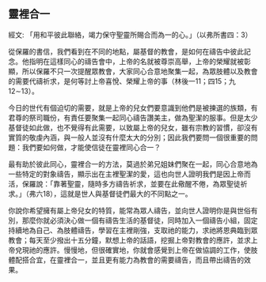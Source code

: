 ## 靈裡合一 ##

經文: 「用和平彼此聯絡，竭力保守聖靈所賜合而為一的心。」（以弗所書四：3）



從保羅的書信，我們看到在不同的地點，屬基督的教會，是如何在禱告中彼此記念。他指明在這樣同心的禱告會中，上帝的名就被尊崇高舉，上帝的榮耀就被彰顯，所以保羅不只一次提醒眾教會，大家同心合意地聚集一起，為眾肢體以及教會的需要代禱祈求，是何等討上帝喜悅、榮耀上帝的事（林後一11；四15；九12∼13）。

今日的世代有個迫切的需要，就是上帝的兒女們要意識到他們是被揀選的族類，有君尊的祭司職份，有責任要聚集一起同心禱告讚美主，做為聖潔的服事。但是太少基督徒如此做，也不覺得有此需要，以致屬上帝的兒女，雖有宗教的習慣，卻沒有實質的敬虔內涵，與一般人並沒有什麼太大的分別；因此我們要問一個很重要的問題：我們要如何做，才能使信徒在靈裡同心合一？

最有助於彼此同心，靈裡合一的方法，莫過於弟兄姐妹們聚在一起，同心合意地為一些特定的對象禱告，顯示出在主裡聖潔的愛，這也向世人證明我們是因上帝而活，保羅說：「靠著聖靈，隨時多方禱告祈求，並要在此儆醒不倦，為眾聖徒祈求。」（弗六18），這就是世人與基督徒們最大的不同點之一。

你說你希望擁有屬上帝兒女的特質，能常為眾人禱告，並向世人證明你是與世俗有別，那麼你就必須決心做一個有禱告生活的基督徒，同時加入一個禱告小組，固定持續地為自己、為肢體禱告，學習在主裡剛強，支取祂的能力，求祂將恩典臨到眾教會；每天至少撥出十五分鐘，默想上帝的話語，挖掘上帝對教會的應許，並求上帝兌現祂的應許。慢慢地，但很確實地，你就會感覺到上帝在做協調的工作，使肢體配搭合宜，在靈裡合一，並且更有能力為教會的需要禱告，而且帶出禱告的效果。